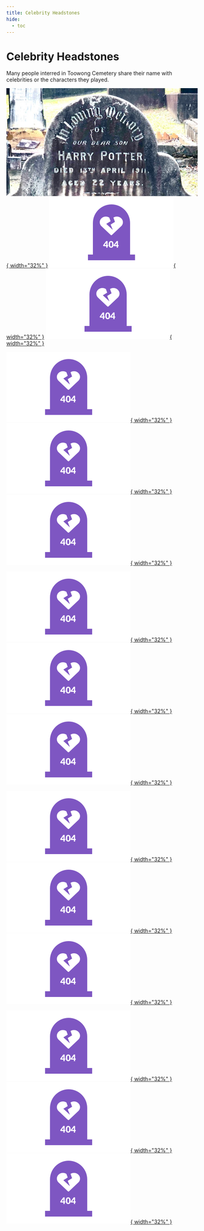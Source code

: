 ```yaml
---
title: Celebrity Headstones
hide:
  - toc 
---
```


# Celebrity Headstones

Many people interred in Toowong Cemetery share their name with celebrities or the characters they played. 

<!-- Start with an array of headstone pictures with links. Could extend to include pictures of Celebrities -->

[![6-12-28][6-12-28]{ width="32%" }][Harry Potter] [![pp-ss-gg][2]{ width="32%" }][James Bond]  [![pp-ss-gg][3]{ width="32%" }][James Kirk]

[![pp-ss-gg][4]{ width="32%" }][Ella Fitzgerald] [![pp-ss-gg][5]{ width="32%" }][John Lennon] [![pp-ss-gg][6]{ width="32%" }][George Harrison]  

[![pp-ss-gg][7]{ width="32%" }][Julius Caesar] [![pp-ss-gg][8]{ width="32%" }][Richard Nixon] [![pp-ss-gg][9]{ width="32%" }][James Carter]  
 

[![pp-ss-gg][10]{ width="32%" }][Richard Harris] [![pp-ss-gg][11]{ width="32%" }][James Stewart] [![pp-ss-gg][12]{ width="32%" }][Susan Boyle]  

[![pp-ss-gg][13]{ width="32%" }][Michael Cain] [![pp-ss-gg][14]{ width="32%" }][Ronald Corbett] [![pp-ss-gg][15]{ width="32%" }][Sid James]  
  
  
<!-- links -->

[pp-ss-gg]: ../assets/404-16x9.png "Missing headstone photo"


[Harry Potter]: https://en.wikipedia.org/wiki/Harry_Potter
[6-12-28]: ../assets/harry-potter-16x9.jpg "Harry Potter headstone 6-12-28"
[James Kirk]: https://en.wikipedia.org/wiki/James_T._Kirk 
[2]: ../assets/404-16x9.png "James Kirk"
[James Bond]: https://en.wikipedia.org/wiki/James_Bond
[3]: ../assets/404-16x9.png "James Bond"


[Ella Fitzgerald]: https://en.wikipedia.org/wiki/Ella_Fitzgerald
[4]: ../assets/404-16x9.png "Ellanor 'Ella' Fitzgerald"
[John Lennon]: https://en.wikipedia.org/wiki/John_Lennon
[5]: ../assets/404-16x9.png "John Lennon"
[George Harrison]: https://en.wikipedia.org/wiki/George_Harrison
[6]: ../assets/404-16x9.png "George Harrison"


[Julius Caesar]: https://en.wikipedia.org/wiki/Julius_Caesar  
[7]: ../assets/404-16x9.png "Julius Caesar - misspelt at the moment as Ceaser but will get that fixed"

[Richard Nixon]: https://en.wikipedia.org/wiki/Richard_Nixon
[8]: ../assets/404-16x9.png "Richard Nixon"

[James Carter]: https://en.wikipedia.org/wiki/Jimmy_Carter 
[9]: ../assets/404-16x9.png "James 'Jimmy' Carter"


[Richard Harris]: https://en.wikipedia.org/wiki/Richard_Harris
[10]: ../assets/404-16x9.png "Richard Harris"

[James Stewart]: https://en.wikipedia.org/wiki/James_Stewart
[11]: ../assets/404-16x9.png "James Stewart"

[Richard Powell]: https://en.wikipedia.org/wiki/Dick_Powell 
[12]: ../assets/404-16x9.png "Richard 'Dick' Powell"


[Michael Cain]: https://en.wikipedia.org/wiki/Michael_Caine
[13]: ../assets/404-16x9.png "Michael Cain"

[Sid James]: https://en.wikipedia.org/wiki/Sid_James   
[14]: ../assets/404-16x9.png "Sidney 'Sid' James"

[Ronald Corbett]: https://en.wikipedia.org/wiki/Ronnie_Corbett 
[15]: ../assets/404-16x9.png "Ronald 'Ronnie' Corbett"


<!-- [Alice Fay]: -->

[Betty Hutton]: https://en.wikipedia.org/wiki/Betty_Hutton
[Ann Miller]: https://en.wikipedia.org/wiki/Ann_Miller
[Jane Russell]: https://en.wikipedia.org/wiki/Jane_Russell


[Eleanor Powell]: https://en.wikipedia.org/wiki/Eleanor_Powell
[Jane Powell]: https://en.wikipedia.org/wiki/Jane_Powell
[William Powell]: https://en.wikipedia.org/wiki/William_Powell


[Edward Kelly]: https://en.wikipedia.org/wiki/Ned_Kelly "Ned Kelly"

[Susan Boyle]: https://en.wikipedia.org/wiki/Susan_Boyle

[Robert Burns]: https://en.wikipedia.org/wiki/Robert_Burns
